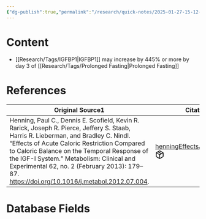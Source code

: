 ```yaml
---
{"dg-publish":true,"permalink":"/research/quick-notes/2025-01-27-15-12-29/","updated":"2025-01-28T18:51:49-05:00"}
---
```


# Content
- [[Research/Tags/IGFBP1\|IGFBP1]] may increase by 445% or more by day 3 of [[Research/Tags/Prolonged Fasting\|Prolonged Fasting]]
# References
<div><table class="dataview table-view-table"><thead class="table-view-thead"><tr class="table-view-tr-header"><th class="table-view-th"><span>Original Source</span><span class="dataview small-text">1</span></th><th class="table-view-th"><span>Citation Key</span></th></tr></thead><tbody class="table-view-tbody"><tr><td><span>Henning, Paul C., Dennis E. Scofield, Kevin R. Rarick, Joseph R. Pierce, Jeffery S. Staab, Harris R. Lieberman, and Bradley C. Nindl. “Effects of Acute Caloric Restriction Compared to Caloric Balance on the Temporal Response of the IGF-I System.” Metabolism: Clinical and Experimental 62, no. 2 (February 2013): 179–87. <a rel="noopener nofollow" class="external-link" href="https://doi.org/10.1016/j.metabol.2012.07.004" target="_blank">https://doi.org/10.1016/j.metabol.2012.07.004</a>.</span></td><td><span><a data-tooltip-position="top" aria-label="Research/Evidence Sources/henningEffectsAcuteCaloric2013.md" data-href="Research/Evidence Sources/henningEffectsAcuteCaloric2013.md" href="Research/Evidence Sources/henningEffectsAcuteCaloric2013.md" class="internal-link" target="_blank" rel="noopener nofollow" fileclass-name="Research Links">henningEffectsAcuteCaloric2013</a><a class="metadata-menu fileclass-icon"><svg xmlns="http://www.w3.org/2000/svg" width="24" height="24" viewBox="0 0 24 24" fill="none" stroke="currentColor" stroke-width="2" stroke-linecap="round" stroke-linejoin="round" class="svg-icon lucide-package"><path d="m7.5 4.27 9 5.15"></path><path d="M21 8a2 2 0 0 0-1-1.73l-7-4a2 2 0 0 0-2 0l-7 4A2 2 0 0 0 3 8v8a2 2 0 0 0 1 1.73l7 4a2 2 0 0 0 2 0l7-4A2 2 0 0 0 21 16Z"></path><path d="m3.3 7 8.7 5 8.7-5"></path><path d="M12 22V12"></path></svg></a></span></td></tr></tbody></table></div>

# Database Fields
